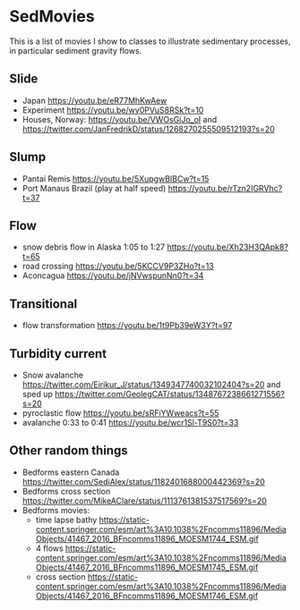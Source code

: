 # SedMovies

This is a list of movies I show to classes to illustrate sedimentary processes, in particular sediment gravity flows. 

## Slide

- Japan https://youtu.be/eR77MhKwAew 
- Experiment https://youtu.be/wy0PVuS8RSk?t=10
- Houses, Norway: https://youtu.be/VWOsGjJo_oI and https://twitter.com/JanFredrikD/status/1268270255509512193?s=20

## Slump 
- Pantai Remis https://youtu.be/5XupgwBIBCw?t=15 
- Port Manaus Brazil (play at half speed) https://youtu.be/rTzn2IGRVhc?t=37

## Flow
- snow debris flow in Alaska 1:05 to 1:27 https://youtu.be/Xh23H3QApk8?t=65 
- road crossing https://youtu.be/5KCCV9P3ZHo?t=13 
- Aconcagua https://youtu.be/jNVwspunNn0?t=34 

## Transitional
- flow transformation https://youtu.be/1t9Pb39eW3Y?t=97

## Turbidity current
- Snow avalanche https://twitter.com/Eirikur_J/status/1349347740032102404?s=20 and sped up https://twitter.com/GeolegCAT/status/1348767238661271556?s=20 
- pyroclastic flow https://youtu.be/sRFiYWweacs?t=55
- avalanche 0:33 to 0:41 https://youtu.be/wcr1Sl-T9S0?t=33

## Other random things
- Bedforms eastern Canada https://twitter.com/SediAlex/status/1182401688000442369?s=20
- Bedforms cross section https://twitter.com/MikeAClare/status/1113761381537517569?s=20 
- Bedforms movies:
  - time lapse bathy https://static-content.springer.com/esm/art%3A10.1038%2Fncomms11896/MediaObjects/41467_2016_BFncomms11896_MOESM1744_ESM.gif
  - 4 flows https://static-content.springer.com/esm/art%3A10.1038%2Fncomms11896/MediaObjects/41467_2016_BFncomms11896_MOESM1745_ESM.gif
  - cross section https://static-content.springer.com/esm/art%3A10.1038%2Fncomms11896/MediaObjects/41467_2016_BFncomms11896_MOESM1746_ESM.gif

